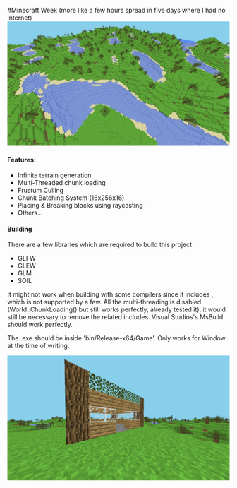 #Minecraft Week (more like a few hours spread in five days where I had no internet)
![terrain_screenshot](Screenshots/terrain.jpg)

#### Features:
 - Infinite terrain generation
 - Multi-Threaded chunk loading
 - Frustum Culling
 - Chunk Batching System (16x256x16)
 - Placing & Breaking blocks using raycasting
 - Others...

#### Building
There are a few libraries which are required to build this project.
 - GLFW
 - GLEW
 - GLM
 - SOIL

It might not work when building with some compilers since it includes <mutex>, which is not supported by a few. All the multi-threading is disabled (World::ChunkLoading() but still works perfectly, already tested it), it would still be necessary to remove the related includes. Visual Studios's MsBuild should work perfectly.
  
The .exe should be inside 'bin/Release-x64/Game'. Only works for Window at the time of writing.

![wooden_house](Screenshots/woodenhouse.png)
